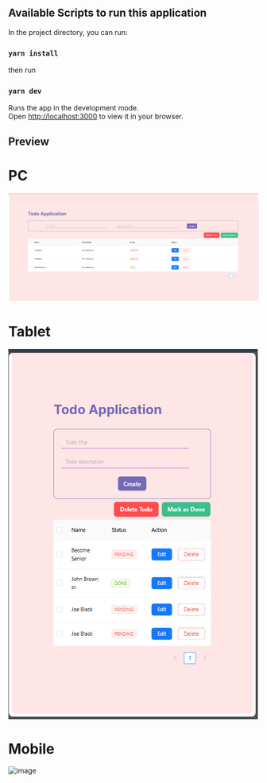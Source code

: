 ## Available Scripts to run this application

In the project directory, you can run:

### `yarn install`

then run

### `yarn dev`

Runs the app in the development mode.\
Open [http://localhost:3000](http://localhost:3000) to view it in your browser.

## Preview

# PC

![image](./public/1.jpg)

# Tablet

![image](./public/2.jpg)

# Mobile

![image](./public/3.jpg)

